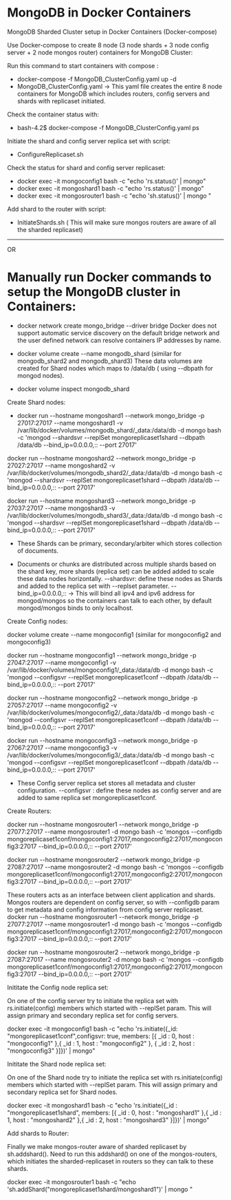# MongoDB in Docker Containers
MongoDB Sharded Cluster setup in Docker Containers (Docker-compose)


Use Docker-compose to create 8 node (3 node shards + 3 node config server + 2 node mongos router) containers for MongoDB Cluster:

Run this command to start containers with compose : 
- docker-compose -f MongoDB_ClusterConfig.yaml up -d
- MongoDB_ClusterConfig.yaml -> This yaml file creates the entire 8 node containers for MongoDB which includes routers, config servers and shards with replicaset initiated.

Check the container status with:
- bash-4.2$ docker-compose -f MongoDB_ClusterConfig.yaml ps

Initiate the shard and config server replica set with script: 
- ConfigureReplicaset.sh

Check the status for shard and config server replicaset:

- docker exec -it mongoconfig1 bash -c "echo 'rs.status()' | mongo"
- docker exec -it mongoshard1 bash -c "echo 'rs.status()' | mongo"
- docker exec -it mongosrouter1 bash -c "echo 'sh.status()' | mongo "

Add shard to the router with script: 
- InitiateShards.sh ( This will make sure mongos routers are aware of all the sharded replicaset)

------------------------------------------------------------------------------------------------------------
OR

# Manually run Docker commands to setup the MongoDB cluster in Containers:

- docker network create mongo_bridge --driver bridge
Docker does not support automatic service discovery on the default bridge network and the user defined network can resolve containers IP addresses by name.

- docker volume create --name mongodb_shard (similar for mongodb_shard2 and mongodb_shard3)
These data volumes are created for Shard nodes which maps to /data/db ( using --dbpath for mongod nodes).

- docker volume inspect mongodb_shard

Create Shard nodes:

- docker run --hostname mongoshard1 --network mongo_bridge -p 27017:27017 --name mongoshard1 
-v /var/lib/docker/volumes/mongodb_shard/_data:/data/db -d mongo bash -c 'mongod --shardsvr --replSet mongoreplicaset1shard --dbpath /data/db --bind_ip=0.0.0.0,:: --port 27017'

docker run --hostname mongoshard2 --network mongo_bridge -p 27027:27017 --name mongoshard2 
-v /var/lib/docker/volumes/mongodb_shard2/_data:/data/db -d mongo bash -c 'mongod --shardsvr --replSet mongoreplicaset1shard --dbpath /data/db --bind_ip=0.0.0.0,:: --port 27017'

docker run --hostname mongoshard3 --network mongo_bridge -p 27037:27017 --name mongoshard3 
-v /var/lib/docker/volumes/mongodb_shard3/_data:/data/db -d mongo bash -c 'mongod --shardsvr --replSet mongoreplicaset1shard --dbpath /data/db --bind_ip=0.0.0.0,:: --port 27017'

- These Shards can be primary, secondary/arbiter which stores collection of documents.

- Documents or chunks are distributed across multiple shards based on the shard key, more shards (replica set)  can be added added to scale these data nodes horizontally.
--shardsvr: define these nodes as Shards and added to the replica set with --replset parameter.
--bind_ip=0.0.0.0,:: -> This will bind all ipv4 and ipv6 address for mongod/mongos so the containers can talk to each other, by default mongod/mongos binds to only localhost.

Create Config nodes:

docker volume create --name mongoconfig1 (similar for mongoconfig2 and mongoconfig3)

docker run --hostname mongoconfig1 --network mongo_bridge -p 27047:27017 --name mongoconfig1 
-v /var/lib/docker/volumes/mongoconfig1/_data:/data/db -d mongo bash -c 'mongod --configsvr --replSet mongoreplicaset1conf --dbpath /data/db --bind_ip=0.0.0.0,:: --port 27017'

docker run --hostname mongoconfig2 --network mongo_bridge -p 27057:27017 --name mongoconfig2 
-v /var/lib/docker/volumes/mongoconfig2/_data:/data/db -d mongo bash -c 'mongod --configsvr --replSet mongoreplicaset1conf --dbpath /data/db --bind_ip=0.0.0.0,:: --port 27017'
 
docker run --hostname mongoconfig3 --network mongo_bridge -p 27067:27017 --name mongoconfig3 
-v /var/lib/docker/volumes/mongoconfig3/_data:/data/db -d mongo bash -c 'mongod --configsvr --replSet mongoreplicaset1conf --dbpath /data/db --bind_ip=0.0.0.0,:: --port 27017'

- These Config server replica set stores all metadata and cluster configuration.
--configsvr : define these nodes as config server and are added to same replica set mongoreplicaset1conf. 

Create Routers:


docker run --hostname mongosrouter1 --network mongo_bridge -p 27077:27017 --name mongosrouter1 -d mongo 
bash -c 'mongos --configdb mongoreplicaset1conf/mongoconfig1:27017,mongoconfig2:27017,mongoconfig3:27017 --bind_ip=0.0.0.0,:: --port 27017'

docker run --hostname mongosrouter2 --network mongo_bridge -p 27087:27017 --name mongosrouter2 -d mongo 
bash -c 'mongos --configdb mongoreplicaset1conf/mongoconfig1:27017,mongoconfig2:27017,mongoconfig3:27017 --bind_ip=0.0.0.0,:: --port 27017'

These routers acts as an interface between client application and shards.
 Mongos routers are dependent on config server, so with --configdb param to get metadata and config information from config server replicaset.
docker run --hostname mongosrouter1 --network mongo_bridge -p 27077:27017 --name mongosrouter1 -d mongo 
bash -c 'mongos --configdb mongoreplicaset1conf/mongoconfig1:27017,mongoconfig2:27017,mongoconfig3:27017 --bind_ip=0.0.0.0,:: --port 27017'

docker run --hostname mongosrouter2 --network mongo_bridge -p 27087:27017 --name mongosrouter2 -d mongo 
bash -c 'mongos --configdb mongoreplicaset1conf/mongoconfig1:27017,mongoconfig2:27017,mongoconfig3:27017 --bind_ip=0.0.0.0,:: --port 27017'

Inititate the Config node replica set:

On one of the config server try to initiate the replica set with rs.initiate(config) members which started with --replSet param.
This will assign primary and secondary replica set for config servers.

docker exec -it mongoconfig1 bash -c 
"echo 'rs.initiate({_id: \"mongoreplicaset1conf\",configsvr: true, 
members: [{ _id : 0, host : \"mongoconfig1\" },{ _id : 1, host : \"mongoconfig2\" }, { _id : 2, host : \"mongoconfig3\" }]})' | mongo"


Inititate the Shard node replica set:

On one of the Shard node try to initiate the replica set with rs.initiate(config) members which started with --replSet param.
This will assign primary and secondary replica set for Shard nodes.

 docker exec -it mongoshard1 bash -c 
"echo 'rs.initiate({_id : \"mongoreplicaset1shard\", 
members: [{ _id : 0, host : \"mongoshard1\" },{ _id : 1, host : \"mongoshard2\" },{ _id : 2, host : \"mongoshard3\" }]})' | mongo"

Add shards to Router:

Finally we make mongos-router aware of sharded replicaset by sh.addshard().
Need to run this addshard() on one of the mongos-routers, which initiates the sharded-replicaset in routers so they can talk to these shards.

docker exec -it mongosrouter1 bash -c "echo 'sh.addShard(\"mongoreplicaset1shard/mongoshard1\")' | mongo "



